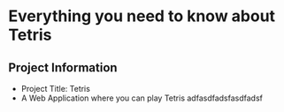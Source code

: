 # Everything you need to know about Tetris

## Project Information
* Project Title: Tetris
* A Web Application where you can play Tetris
adfasdfadsfasdfadsf
